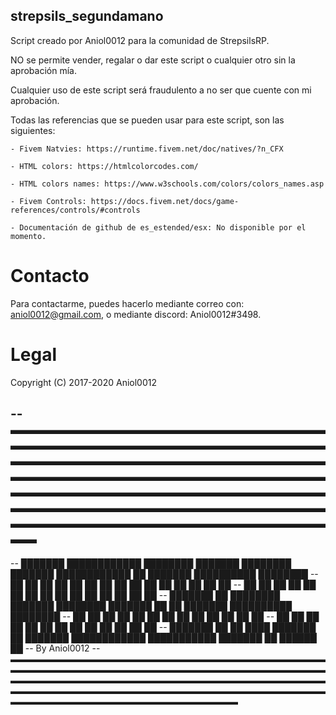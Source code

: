 ## strepsils_segundamano

Script creado por Aniol0012 para la comunidad de StrepsilsRP.

NO se permite vender, regalar o dar este script o cualquier otro sin la aprobación mía.

Cualquier uso de este script será fraudulento a no ser que cuente con mi aprobación.


Todas las referencias que se pueden usar para este script, son las siguientes:

	- Fivem Natvies: https://runtime.fivem.net/doc/natives/?n_CFX
	
	- HTML colors: https://htmlcolorcodes.com/
	
	- HTML colors names: https://www.w3schools.com/colors/colors_names.asp
	
	- Fivem Controls: https://docs.fivem.net/docs/game-references/controls/#controls
	
	- Documentación de github de es_estended/esx: No disponible por el momento.
	

# Contacto

Para contactarme, puedes hacerlo mediante correo con: aniol0012@gmail.com, o mediante discord: Aniol0012#3498.

# Legal

Copyright (C) 2017-2020 Aniol0012

--▬▬▬▬▬▬▬▬▬▬▬▬▬▬▬▬▬▬▬▬▬▬▬▬▬▬▬▬▬▬▬▬▬▬▬▬▬▬▬▬▬▬▬▬▬▬▬▬▬▬▬▬▬▬▬▬▬▬▬▬▬▬▬▬▬▬▬▬▬▬▬▬▬▬▬▬▬▬▬▬▬▬▬▬▬▬▬▬▬▬▬▬▬▬▬▬▬▬▬▬▬▬▬▬▬▬▬▬▬▬▬▬▬▬▬▬▬▬▬▬▬▬▬▬▬▬▬▬▬▬▬▬▬▬▬▬▬▬▬▬▬▬▬▬▬▬▬▬▬▬▬▬▬▬▬▬▬▬▬▬▬▬▬▬▬▬▬▬▬▬
--
--			  ███████	████████████	████████	███████		████████	███████		████████████	██				███████			  ██████████	████████
--			  ██			 ██			██	  ██	██			██	  ██	██			     ██    		██				██ 				  ██	  ██	██	  ██
--			  ██			 ██			██	  ██	██			██    ██	██			     ██			██				██				  ██	  ██	██	  ██
--			  ███████	 	 ██			████████	███████		████████	███████	         ██ 		██				███████			  ██████████	████████
--				   ██		 ██			██  ██		██			██				 ██	         ██			██					 ██			  ██  ██		██
--				   ██ 		 ██			██  ██		██			██				 ██	         ██ 		██ 				     ██   		  ██  ██		██
--			  ███████		 ██			██	████	███████		██			███████		████████████	███████████		███████			  ██  ██████	██
--																																								By Aniol0012
--▬▬▬▬▬▬▬▬▬▬▬▬▬▬▬▬▬▬▬▬▬▬▬▬▬▬▬▬▬▬▬▬▬▬▬▬▬▬▬▬▬▬▬▬▬▬▬▬▬▬▬▬▬▬▬▬▬▬▬▬▬▬▬▬▬▬▬▬▬▬▬▬▬▬▬▬▬▬▬▬▬▬▬▬▬▬▬▬▬▬▬▬▬▬▬▬▬▬▬▬▬▬▬▬▬▬▬▬▬▬▬▬▬▬▬▬▬▬▬▬▬▬▬▬▬▬▬▬▬▬▬▬▬▬▬▬▬▬▬▬▬▬▬▬▬▬▬▬▬▬▬▬▬▬▬▬▬▬▬▬▬▬▬▬▬▬▬▬▬▬
